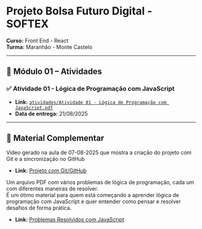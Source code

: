 
# Projeto Bolsa Futuro Digital - SOFTEX

**Curso:** Front End - React  
**Turma:** Maranhão - Monte Castelo  

---

## 📘 Módulo 01 – Atividades

### ✅ Atividade 01 - Lógica de Programação com JavaScript

- **Link:** [`atividades/Atividade 01 - Lógica de Programação com JavaScript.pdf`](https://drive.google.com/file/d/1m2IObpZGrqHWirmaqMJ32sKsP2FhjI8L/view?usp=sharing)  
- **Data de entrega:** 21/08/2025

---

## 📂 Material Complementar

Vídeo gerado na aula de 07-08-2025 que mostra a criação do projeto com Git e a sincronização no GitHub
- **Link:** [Projeto com Git/GitHub](https://drive.google.com/file/d/1ifGnvInPbw9BLQNPBcZ7YikT36xcU4BO/view?usp=sharing)



Um arquivo PDF com vários problemas de lógica de programação, cada um com diferentes maneiras de resolver.  
É um ótimo material para quem está começando a aprender lógica de programação com JavaScript e quer entender como pensar e resolver desafios de forma prática.

- **Link:** [Problemas Resolvidos com JavaScript](https://drive.google.com/file/d/12RNgPhPxI8wE_cqpxkzrNq4NzV53heXX/view?usp=sharing)
